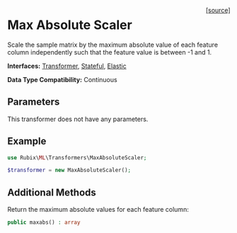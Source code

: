 <span style="float:right;"><a href="https://github.com/RubixML/RubixML/blob/master/src/Transformers/MaxAbsoluteScaler.php">[source]</a></span>

# Max Absolute Scaler
Scale the sample matrix by the maximum absolute value of each feature column independently such that the feature value is between -1 and 1.

**Interfaces:** [Transformer](api.md#transformer), [Stateful](api.md#stateful), [Elastic](api.md#elastic)

**Data Type Compatibility:** Continuous

## Parameters
This transformer does not have any parameters.

## Example
```php
use Rubix\ML\Transformers\MaxAbsoluteScaler;

$transformer = new MaxAbsoluteScaler();
```

## Additional Methods
Return the maximum absolute values for each feature column:
```php
public maxabs() : array
```
